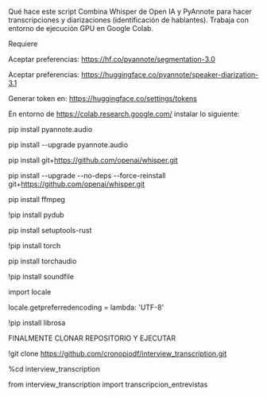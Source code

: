 Qué hace este script
Combina Whisper de Open IA y PyAnnote para hacer transcripciones y diarizaciones (identificación de hablantes). Trabaja con entorno de ejecución GPU en Google Colab. 


Requiere 

Aceptar preferencias: https://hf.co/pyannote/segmentation-3.0

Aceptar preferencias: https://huggingface.co/pyannote/speaker-diarization-3.1

Generar token en: https://huggingface.co/settings/tokens 



En entorno de https://colab.research.google.com/ instalar lo siguiente:



pip install pyannote.audio

pip install --upgrade pyannote.audio

pip install git+https://github.com/openai/whisper.git

pip install --upgrade --no-deps --force-reinstall git+https://github.com/openai/whisper.git

pip install ffmpeg

!pip install pydub

pip install setuptools-rust

!pip install torch

pip install torchaudio

!pip install soundfile




import locale

locale.getpreferredencoding = lambda: 'UTF-8'

!pip install librosa	




FINALMENTE CLONAR REPOSITORIO Y EJECUTAR

!git clone https://github.com/cronopiodf/interview_transcription.git

%cd interview_transcription

from interview_transcription import transcripcion_entrevistas
